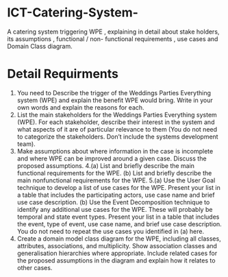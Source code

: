 # ICT-Catering-System-
A catering system triggering WPE , explaining in detail about stake holders, its assumptions , functional / non- functional requirements , use cases and Domain Class diagram. 
# Detail Requirments 
1. You need to Describe the trigger of the Weddings Parties Everything system (WPE) and explain
the benefit WPE would bring. Write in your own words and explain the reasons for
each.
2.  List the main stakeholders for the Weddings Parties Everything system (WPE). For
each stakeholder, describe their interest in the system and what aspects of it are of
particular relevance to them (You do not need to categorize the stakeholders. Don’t
include the systems development team).
3. Make assumptions about where information in the case is incomplete and where
WPE can be improved around a given case. Discuss the proposed assumptions.
4.(a) List and briefly describe the main functional requirements for the WPE.
(b) List and briefly describe the main nonfunctional requirements for the WPE.
5.(a) Use the User Goal technique to develop a list of use cases for the WPE.
Present your list in a table that includes the participating actors, use case name
and brief use case description.
(b) Use the Event Decomposition technique to identify any additional use cases
for the WPE. These will probably be temporal and state event types. Present
your list in a table that includes the event, type of event, use case name, and
brief use case description. You do not need to repeat the use cases you
identified in (a) here.
6. Create a domain model class diagram for the WPE, including all classes, attributes,
associations, and multiplicity. Show association classes and generalisation
hierarchies where appropriate. Include related cases for the proposed assumptions
in the diagram and explain how it relates to other cases.
